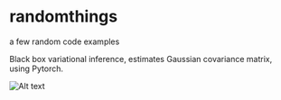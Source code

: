 # randomthings
a few random code examples

Black box variational inference, estimates Gaussian covariance matrix, using Pytorch.

![Alt text](test.gif?raw=true "Title")
